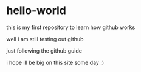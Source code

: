 # hello-world
this is my first repository to learn how github works

well i am still testing out github

just following the github guide

i hope ill be big on this site some day :)
